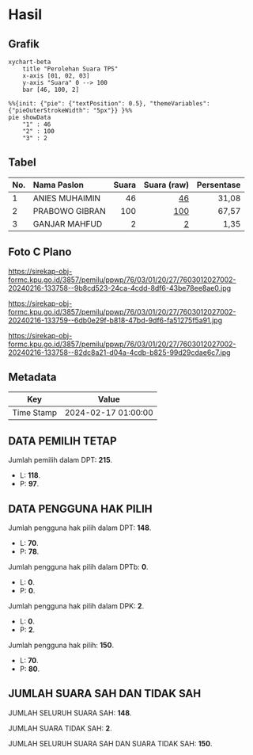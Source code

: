 # Hasil

## Grafik

```mermaid
xychart-beta
    title "Perolehan Suara TPS"
    x-axis [01, 02, 03]
    y-axis "Suara" 0 --> 100
    bar [46, 100, 2]
```

```mermaid
%%{init: {"pie": {"textPosition": 0.5}, "themeVariables": {"pieOuterStrokeWidth": "5px"}} }%%
pie showData
    "1" : 46
    "2" : 100
    "3" : 2
```

## Tabel

| No. | Nama Paslon    | Suara | Suara (raw) | Persentase |
|:--- |:-------------- | -----:| -----------:| ----------:|
| 1   | ANIES MUHAIMIN | 46    | [46][p-1]   | 31,08      |
| 2   | PRABOWO GIBRAN | 100   | [100][p-2]  | 67,57      |
| 3   | GANJAR MAHFUD  | 2     | [2][p-3]    | 1,35       |


[p-1]: https://github.com/gigit-pemilu/pemilu-2024-76-sulawesi-barat/blob/main/pilpres/hitung-suara/sub/76-sulawesi-barat/sub/03-mamasa/sub/01-mambi/sub/2027-salu-alo/sub/002-tps/sub/paslon-1.txt
[p-2]: https://github.com/gigit-pemilu/pemilu-2024-76-sulawesi-barat/blob/main/pilpres/hitung-suara/sub/76-sulawesi-barat/sub/03-mamasa/sub/01-mambi/sub/2027-salu-alo/sub/002-tps/sub/paslon-2.txt
[p-3]: https://github.com/gigit-pemilu/pemilu-2024-76-sulawesi-barat/blob/main/pilpres/hitung-suara/sub/76-sulawesi-barat/sub/03-mamasa/sub/01-mambi/sub/2027-salu-alo/sub/002-tps/sub/paslon-3.txt

## Foto C Plano

https://sirekap-obj-formc.kpu.go.id/3857/pemilu/ppwp/76/03/01/20/27/7603012027002-20240216-133758--9b8cd523-24ca-4cdd-8df6-43be78ee8ae0.jpg

https://sirekap-obj-formc.kpu.go.id/3857/pemilu/ppwp/76/03/01/20/27/7603012027002-20240216-133759--6db0e29f-b818-47bd-9df6-fa51275f5a91.jpg

https://sirekap-obj-formc.kpu.go.id/3857/pemilu/ppwp/76/03/01/20/27/7603012027002-20240216-133758--82dc8a21-d04a-4cdb-b825-99d29cdae6c7.jpg


## Metadata

| Key        | Value               |
| ---------- | ------------------- |
| Time Stamp | 2024-02-17 01:00:00 |


## DATA PEMILIH TETAP

Jumlah pemilih dalam DPT: **215**.
 * L: **118**.
 * P: **97**.

## DATA PENGGUNA HAK PILIH

Jumlah pengguna hak pilih dalam DPT: **148**.
 * L: **70**.
 * P: **78**.

Jumlah pengguna hak pilih dalam DPTb: **0**.
 * L: **0**.
 * P: **0**.

Jumlah pengguna hak pilih dalam DPK: **2**.
 * L: **0**.
 * P: **2**.

Jumlah pengguna hak pilih: **150**.
 * L: **70**.
 * P: **80**.

## JUMLAH SUARA SAH DAN TIDAK SAH

JUMLAH SELURUH SUARA SAH: **148**.

JUMLAH SUARA TIDAK SAH: **2**.

JUMLAH SELURUH SUARA SAH DAN SUARA TIDAK SAH: **150**.


